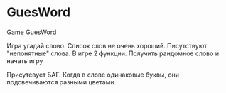 # GuesWord
Game GuesWord

Игра угадай слово. Список слов не очень хороший. Писутствуют "непонятные" слова.
В игре 2 функции. Получить рандомное слово и начать игру

Присутсвует БАГ. Когда в слове одинаковые буквы, они подсвечиваются разными цветами.

